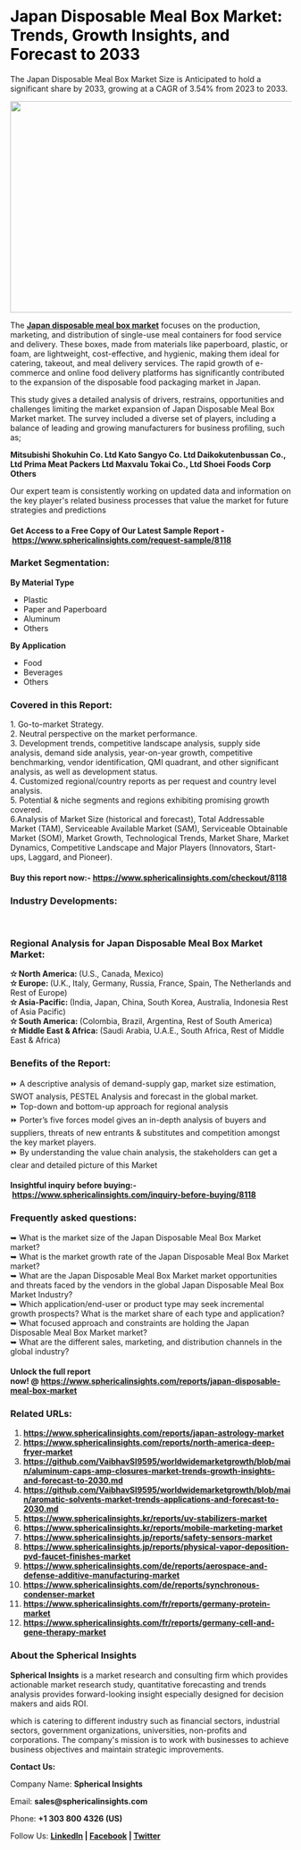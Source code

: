 <h1><span style="color: #000000;">Japan Disposable Meal Box Market: Trends, Growth Insights, and Forecast to 2033</span></h1>
<div class="content-body__description">The Japan Disposable Meal Box Market Size is Anticipated to hold a significant share by 2033, growing at a CAGR of 3.54% from 2023 to 2033.</div>
<div class="content-body__detail">
<section id="section_0" class="entry fr-view">
<p><strong><img src="https://www.sphericalinsights.com/images/rd/japan-disposable-meal-box-market.png" alt="" width="650" height="379" /></strong></p>
<p>The&nbsp;<a href="https://www.sphericalinsights.com/reports/japan-disposable-meal-box-market" target="_blank" rel="noopener"><strong>Japan disposable meal box market</strong></a>&nbsp;focuses on the production, marketing, and distribution of single-use meal containers for food service and delivery. These boxes, made from materials like paperboard, plastic, or foam, are lightweight, cost-effective, and hygienic, making them ideal for catering, takeout, and meal delivery services. The rapid growth of e-commerce and online food delivery platforms has significantly contributed to the expansion of the disposable food packaging market in Japan.</p>
<p>This study gives a detailed analysis of drivers, restrains, opportunities and challenges limiting the market expansion of Japan Disposable Meal Box Market market. The survey included a diverse set of players, including a balance of leading and growing manufacturers for business profiling, such as;</p>
<p><strong>Mitsubishi Shokuhin Co. Ltd Kato Sangyo Co. Ltd Daikokutenbussan Co., Ltd Prima Meat Packers Ltd Maxvalu Tokai Co., Ltd Shoei Foods Corp Others</strong></p>
<p>Our expert team is consistently working on updated data and information on the key player's related business processes that value the market for future strategies and predictions</p>
<h4><strong>Get Access to a Free Copy of Our Latest Sample Report -&nbsp;<a href="https://www.sphericalinsights.com/request-sample/8118" target="_blank" rel="noopener">https://www.sphericalinsights.com/request-sample/8118</a></strong></h4>
<h3><strong>Market Segmentation:</strong></h3>
<p><strong>By Material Type</strong></p>
<ul>
<li>Plastic</li>
<li>Paper and Paperboard</li>
<li>Aluminum</li>
<li>Others</li>
</ul>
<p><strong>By Application</strong></p>
<ul>
<li>Food</li>
<li>Beverages</li>
<li>Others</li>
</ul>
<h3>Covered in this Report:</h3>
<p>1. Go-to-market Strategy.<br />2. Neutral perspective on the market performance.<br />3. Development trends, competitive landscape analysis, supply side analysis, demand side analysis, year-on-year growth, competitive benchmarking, vendor identification, QMI quadrant, and other significant analysis, as well as development status.<br />4. Customized regional/country reports as per request and country level analysis.<br />5. Potential &amp; niche segments and regions exhibiting promising growth covered.<br />6.Analysis of Market Size (historical and forecast), Total Addressable Market (TAM), Serviceable Available Market (SAM), Serviceable Obtainable Market (SOM), Market Growth, Technological Trends, Market Share, Market Dynamics, Competitive Landscape and Major Players (Innovators, Start-ups, Laggard, and Pioneer).</p>
<h4>Buy this report now:-&nbsp;<a href="https://www.sphericalinsights.com/checkout/8118" target="_blank" rel="noopener">https://www.sphericalinsights.com/checkout/8118</a></h4>
<h3>Industry Developments:</h3>
<p>&nbsp;</p>
<h3><strong>Regional Analysis for Japan Disposable Meal Box Market Market:</strong></h3>
<p><strong>✫ North America:&nbsp;</strong>(U.S., Canada, Mexico)<br /><strong>✫ Europe:&nbsp;</strong>(U.K., Italy, Germany, Russia, France, Spain, The Netherlands and Rest of Europe)<br /><strong>✫ Asia-Pacific:&nbsp;</strong>(India, Japan, China, South Korea, Australia, Indonesia Rest of Asia Pacific)<br /><strong>✫ South America:&nbsp;</strong>(Colombia, Brazil, Argentina, Rest of South America)<br /><strong>✫ Middle East &amp; Africa:&nbsp;</strong>(Saudi Arabia, U.A.E., South Africa, Rest of Middle East &amp; Africa)</p>
<h3>Benefits of the Report:</h3>
<p>⏩ A descriptive analysis of demand-supply gap, market size estimation, SWOT analysis, PESTEL Analysis and forecast in the global market.<br />⏩ Top-down and bottom-up approach for regional analysis<br />⏩ Porter&rsquo;s five forces model gives an in-depth analysis of buyers and suppliers, threats of new entrants &amp; substitutes and competition amongst the key market players.<br />⏩ By understanding the value chain analysis, the stakeholders can get a clear and detailed picture of this Market</p>
<h4>Insightful inquiry before buying:-&nbsp;<a href="https://www.sphericalinsights.com/inquiry-before-buying/8118" target="_blank" rel="noopener">https://www.sphericalinsights.com/inquiry-before-buying/8118</a></h4>
<h3>Frequently asked questions:</h3>
<p>➥ What is the market size of the Japan Disposable Meal Box Market market?<br />➥ What is the market growth rate of the Japan Disposable Meal Box Market market?<br />➥ What are the Japan Disposable Meal Box Market market opportunities and threats faced by the vendors in the global Japan Disposable Meal Box Market Industry?<br />➥ Which application/end-user or product type may seek incremental growth prospects? What is the market share of each type and application?<br />➥ What focused approach and constraints are holding the Japan Disposable Meal Box Market market?<br />➥ What are the different sales, marketing, and distribution channels in the global industry?</p>
<h4>Unlock the full report now!&nbsp;@&nbsp;<a href="https://www.sphericalinsights.com/reports/japan-disposable-meal-box-market" target="_blank" rel="noopener">https://www.sphericalinsights.com/reports/japan-disposable-meal-box-market</a></h4>
<h3><strong>Related URLs:</strong></h3>
<ol>
<li><strong><a href="https://www.sphericalinsights.com/reports/japan-astrology-market">https://www.sphericalinsights.com/reports/japan-astrology-market</a></strong></li>
<li><strong><a href="https://www.sphericalinsights.com/reports/north-america-deep-fryer-market">https://www.sphericalinsights.com/reports/north-america-deep-fryer-market</a></strong></li>
<li><strong><a href="https://github.com/VaibhavSI9595/worldwidemarketgrowth/blob/main/aluminum-caps-amp-closures-market-trends-growth-insights-and-forecast-to-2030.md">https://github.com/VaibhavSI9595/worldwidemarketgrowth/blob/main/aluminum-caps-amp-closures-market-trends-growth-insights-and-forecast-to-2030.md</a></strong></li>
<li><strong><a href="https://github.com/VaibhavSI9595/worldwidemarketgrowth/blob/main/aromatic-solvents-market-trends-applications-and-forecast-to-2030.md">https://github.com/VaibhavSI9595/worldwidemarketgrowth/blob/main/aromatic-solvents-market-trends-applications-and-forecast-to-2030.md</a></strong></li>
<li><strong><a href="https://www.sphericalinsights.kr/reports/uv-stabilizers-market">https://www.sphericalinsights.kr/reports/uv-stabilizers-market</a></strong></li>
<li><strong><a href="https://www.sphericalinsights.kr/reports/mobile-marketing-market">https://www.sphericalinsights.kr/reports/mobile-marketing-market</a></strong></li>
<li><strong><a href="https://www.sphericalinsights.jp/reports/safety-sensors-market">https://www.sphericalinsights.jp/reports/safety-sensors-market</a></strong></li>
<li><strong><a href="https://www.sphericalinsights.jp/reports/physical-vapor-deposition-pvd-faucet-finishes-market">https://www.sphericalinsights.jp/reports/physical-vapor-deposition-pvd-faucet-finishes-market</a></strong></li>
<li><strong><a href="https://www.sphericalinsights.com/de/reports/aerospace-and-defense-additive-manufacturing-market">https://www.sphericalinsights.com/de/reports/aerospace-and-defense-additive-manufacturing-market</a></strong></li>
<li><strong><a href="https://www.sphericalinsights.com/de/reports/synchronous-condenser-market">https://www.sphericalinsights.com/de/reports/synchronous-condenser-market</a></strong></li>
<li><strong><a href="https://www.sphericalinsights.com/fr/reports/germany-protein-market">https://www.sphericalinsights.com/fr/reports/germany-protein-market</a></strong></li>
<li><strong><a href="https://www.sphericalinsights.com/fr/reports/germany-cell-and-gene-therapy-market">https://www.sphericalinsights.com/fr/reports/germany-cell-and-gene-therapy-market</a>&nbsp;</strong></li>
</ol>
<h3><strong>About the Spherical Insights</strong></h3>
<p><strong>Spherical Insights</strong>&nbsp;is a market research and consulting firm which provides actionable market research study, quantitative forecasting and trends analysis provides forward-looking insight especially designed for decision makers and aids ROI.</p>
<p>which is catering to different industry such as financial sectors, industrial sectors, government organizations, universities, non-profits and corporations. The company's mission is to work with businesses to achieve business objectives and maintain strategic improvements.</p>
<p><strong>Contact Us:</strong></p>
<p>Company Name:&nbsp;<strong>Spherical Insights</strong></p>
<p>Email:&nbsp;<strong>sales@sphericalinsights.com</strong></p>
<p>Phone:&nbsp;<strong>+1 303 800 4326 (US)</strong></p>
<p>Follow Us:&nbsp;<strong><a href="https://www.linkedin.com/company/spherical-insight/"><u>LinkedIn</u></a>&nbsp;|&nbsp;<a href="https://www.facebook.com/sphericalinsights22"><u>Facebook</u></a>&nbsp;|&nbsp;<a href="https://twitter.com/SInsights_US"><u>Twitter</u></a></strong></p>
</section>
</div>
<p><span style="color: #000000;">&nbsp;</span></p>
<div class="content-body__detail">&nbsp;</div>
